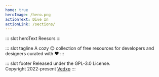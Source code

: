 ```yaml
---
home: true
heroImage: /hero.png
actionText: Dive In
actionLink: /sections/
---
```


::: slot heroText
Reesors
:::

::: slot tagline
A cozy 😌 collection of free resources for developers and designers curated with ♥️
:::

::: slot footer
Released under the GPL-3.0 License.<br>
Copyright 2022-present [Vedxp](https://vedxp.vercel.app/)
:::
